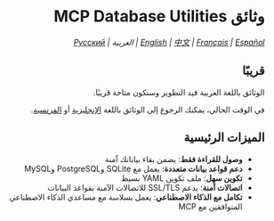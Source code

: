 <div dir="rtl">

# وثائق MCP Database Utilities

*[English](../../en/installation.md) | [中文](../../zh/installation.md) | [Français](../../fr/installation.md) | [Español](../../es/examples/README.md) | العربية | [Русский](../../ru/examples/README.md)*

## قريبًا

الوثائق باللغة العربية قيد التطوير وستكون متاحة قريبًا.

في الوقت الحالي، يمكنك الرجوع إلى الوثائق باللغة [الإنجليزية](../../en/installation.md) أو [الفرنسية](../../fr/installation.md).

## الميزات الرئيسية

- **وصول للقراءة فقط**: يضمن بقاء بياناتك آمنة
- **دعم قواعد بيانات متعددة**: يعمل مع SQLite وPostgreSQL وMySQL
- **تكوين سهل**: ملف تكوين YAML بسيط
- **اتصالات آمنة**: يدعم SSL/TLS للاتصالات الآمنة بقواعد البيانات
- **تكامل مع الذكاء الاصطناعي**: يعمل بسلاسة مع مساعدي الذكاء الاصطناعي المتوافقين مع MCP

</div>
